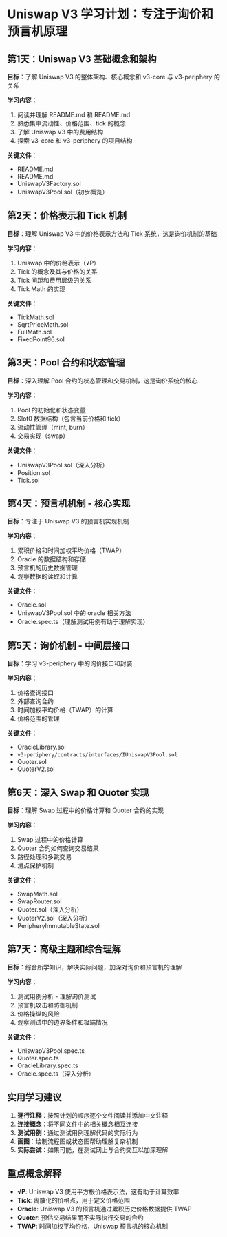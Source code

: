# Uniswap V3 学习计划：专注于询价和预言机原理

## 第1天：Uniswap V3 基础概念和架构

**目标**：了解 Uniswap V3 的整体架构、核心概念和 v3-core 与 v3-periphery 的关系

**学习内容**：
1. 阅读并理解 README.md 和 README.md
2. 熟悉集中流动性、价格范围、tick 的概念
3. 了解 Uniswap V3 中的费用结构
4. 探索 v3-core 和 v3-periphery 的项目结构

**关键文件**：
- README.md
- README.md
- UniswapV3Factory.sol
- UniswapV3Pool.sol（初步概览）

## 第2天：价格表示和 Tick 机制

**目标**：理解 Uniswap V3 中的价格表示方法和 Tick 系统，这是询价机制的基础

**学习内容**：
1. Uniswap 中的价格表示（√P）
2. Tick 的概念及其与价格的关系
3. Tick 间距和费用层级的关系
4. Tick Math 的实现

**关键文件**：
- TickMath.sol
- SqrtPriceMath.sol
- FullMath.sol
- FixedPoint96.sol

## 第3天：Pool 合约和状态管理

**目标**：深入理解 Pool 合约的状态管理和交易机制，这是询价系统的核心

**学习内容**：
1. Pool 的初始化和状态变量
2. Slot0 数据结构（包含当前价格和 tick）
3. 流动性管理（mint, burn）
4. 交易实现（swap）

**关键文件**：
- UniswapV3Pool.sol（深入分析）
- Position.sol
- Tick.sol

## 第4天：预言机机制 - 核心实现

**目标**：专注于 Uniswap V3 的预言机实现机制

**学习内容**：
1. 累积价格和时间加权平均价格（TWAP）
2. Oracle 的数据结构和存储
3. 预言机的历史数据管理
4. 观察数据的读取和计算

**关键文件**：
- Oracle.sol
- UniswapV3Pool.sol 中的 oracle 相关方法
- Oracle.spec.ts（理解测试用例有助于理解实现）

## 第5天：询价机制 - 中间层接口

**目标**：学习 v3-periphery 中的询价接口和封装

**学习内容**：
1. 价格查询接口
2. 外部查询合约
3. 时间加权平均价格（TWAP）的计算
4. 价格范围的管理

**关键文件**：
- OracleLibrary.sol
- `v3-periphery/contracts/interfaces/IUniswapV3Pool.sol`
- Quoter.sol
- QuoterV2.sol

## 第6天：深入 Swap 和 Quoter 实现

**目标**：理解 Swap 过程中的价格计算和 Quoter 合约的实现

**学习内容**：
1. Swap 过程中的价格计算
2. Quoter 合约如何查询交易结果
3. 路径处理和多跳交易
4. 滑点保护机制

**关键文件**：
- SwapMath.sol
- SwapRouter.sol
- Quoter.sol（深入分析）
- QuoterV2.sol（深入分析）
- PeripheryImmutableState.sol

## 第7天：高级主题和综合理解

**目标**：综合所学知识，解决实际问题，加深对询价和预言机的理解

**学习内容**：
1. 测试用例分析 - 理解询价测试
2. 预言机攻击和防御机制
3. 价格操纵的风险
4. 观察测试中的边界条件和极端情况

**关键文件**：
- UniswapV3Pool.spec.ts
- Quoter.spec.ts
- OracleLibrary.spec.ts
- Oracle.spec.ts（深入分析）

## 实用学习建议

1. **逐行注释**：按照计划的顺序逐个文件阅读并添加中文注释
2. **连接概念**：将不同文件中的相关概念相互连接
3. **测试用例**：通过测试用例理解代码的实际行为
4. **画图**：绘制流程图或状态图帮助理解复杂机制
5. **实际尝试**：如果可能，在测试网上与合约交互以加深理解

## 重点概念解释

- **√P**: Uniswap V3 使用平方根价格表示法，这有助于计算效率
- **Tick**: 离散化的价格点，用于定义价格范围
- **Oracle**: Uniswap V3 的预言机通过累积历史价格数据提供 TWAP
- **Quoter**: 预估交易结果而不实际执行交易的合约
- **TWAP**: 时间加权平均价格，Uniswap 预言机的核心机制
